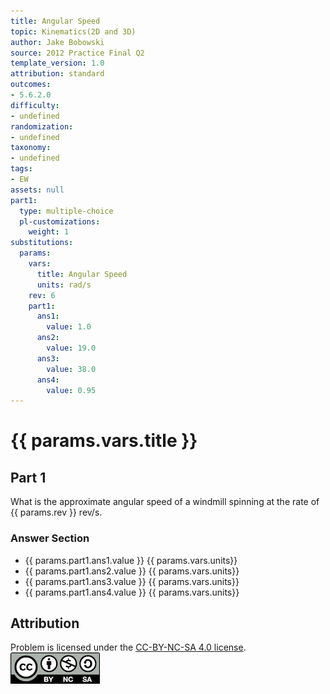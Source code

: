 ```yaml
---
title: Angular Speed
topic: Kinematics(2D and 3D)
author: Jake Bobowski
source: 2012 Practice Final Q2
template_version: 1.0
attribution: standard
outcomes:
- 5.6.2.0
difficulty:
- undefined
randomization:
- undefined
taxonomy:
- undefined
tags:
- EW
assets: null
part1:
  type: multiple-choice
  pl-customizations:
    weight: 1
substitutions:
  params:
    vars:
      title: Angular Speed
      units: rad/s
    rev: 6
    part1:
      ans1:
        value: 1.0
      ans2:
        value: 19.0
      ans3:
        value: 38.0
      ans4:
        value: 0.95
---
```

# {{ params.vars.title }}

## Part 1

What is the approximate angular speed of a windmill spinning at the rate of {{ params.rev }} rev/s.

### Answer Section

- {{ params.part1.ans1.value }} {{ params.vars.units}}
- {{ params.part1.ans2.value }} {{ params.vars.units}}
- {{ params.part1.ans3.value }} {{ params.vars.units}}
- {{ params.part1.ans4.value }} {{ params.vars.units}}

## Attribution

Problem is licensed under the [CC-BY-NC-SA 4.0 license](https://creativecommons.org/licenses/by-nc-sa/4.0/).<br> ![The Creative Commons 4.0 license requiring attribution-BY, non-commercial-NC, and share-alike-SA license.](https://raw.githubusercontent.com/firasm/bits/master/by-nc-sa.png)